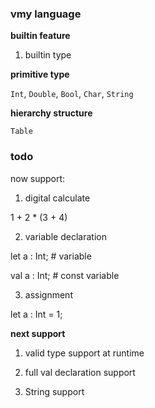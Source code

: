 ### vmy language

**builtin feature**

1. builtin type

**primitive type**

`Int`, `Double`, `Bool`, `Char`, `String`

**hierarchy structure**

`Table` 

### todo

now support:

1. digital calculate

1 + 2 * (3 + 4)


2. variable declaration 

let a : Int; # variable

val a : Int; # const variable
 
3. assignment
 
let a : Int = 1;
 
**next support**

1. valid type support at runtime

2. full val declaration support

3. String support


